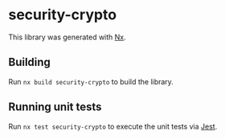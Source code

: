# security-crypto

This library was generated with [Nx](https://nx.dev).

## Building

Run `nx build security-crypto` to build the library.

## Running unit tests

Run `nx test security-crypto` to execute the unit tests via [Jest](https://jestjs.io).
